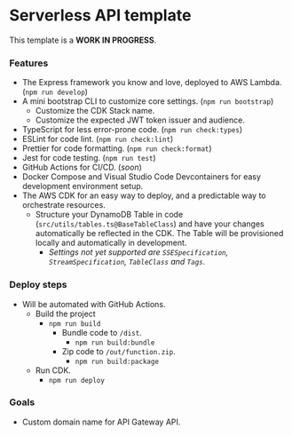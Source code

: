 # Serverless API template

This template is a **WORK IN PROGRESS**.

### Features

- The Express framework you know and love, deployed to AWS Lambda. (`npm run develop`)
- A mini bootstrap CLI to customize core settings. (`npm run bootstrap`)
  - Customize the CDK Stack name.
  - Customize the expected JWT token issuer and audience.
- TypeScript for less error-prone code. (`npm run check:types`)
- ESLint for code lint. (`npm run check:lint`)
- Prettier for code formatting. (`npm run check:format`)
- Jest for code testing. (`npm run test`)
- GitHub Actions for CI/CD. (_soon_)
- Docker Compose and Visual Studio Code Devcontainers for easy development environment setup.
- The AWS CDK for an easy way to deploy, and a predictable way to orchestrate resources.
  - Structure your DynamoDB Table in code (`src/utils/tables.ts@BaseTableClass`) and have your changes automatically be reflected in the CDK. The Table will be provisioned locally and automatically in development.
    - _Settings not yet supported are `SSESpecification`, `StreamSpecification`, `TableClass` and `Tags`._

### Deploy steps

- Will be automated with GitHub Actions.
  - Build the project
    - `npm run build`
      - Bundle code to `/dist`.
        - `npm run build:bundle`
      - Zip code to `/out/function.zip`.
        - `npm run build:package`
  - Run CDK.
    - `npm run deploy`

### Goals

- Custom domain name for API Gateway API.
